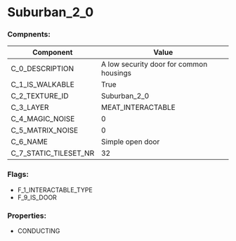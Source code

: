 

# Suburban_2_0





### Compnents: 
| Component | Value | 
|  --  |  --  | 
| C_0_DESCRIPTION | A low security door for common housings | 
| C_1_IS_WALKABLE | True | 
| C_2_TEXTURE_ID | Suburban_2_0 | 
| C_3_LAYER | MEAT_INTERACTABLE | 
| C_4_MAGIC_NOISE | 0 | 
| C_5_MATRIX_NOISE | 0 | 
| C_6_NAME | Simple open door | 
| C_7_STATIC_TILESET_NR | 32 | 


### Flags: 
* F_1_INTERACTABLE_TYPE
* F_9_IS_DOOR


### Properties: 
* CONDUCTING

